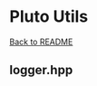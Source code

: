 # Pluto Utils
[Back to README](https://www.github.com/Stephen-ODriscoll/PlutoUtils/blob/main/README.md#documentation)

## logger.hpp
